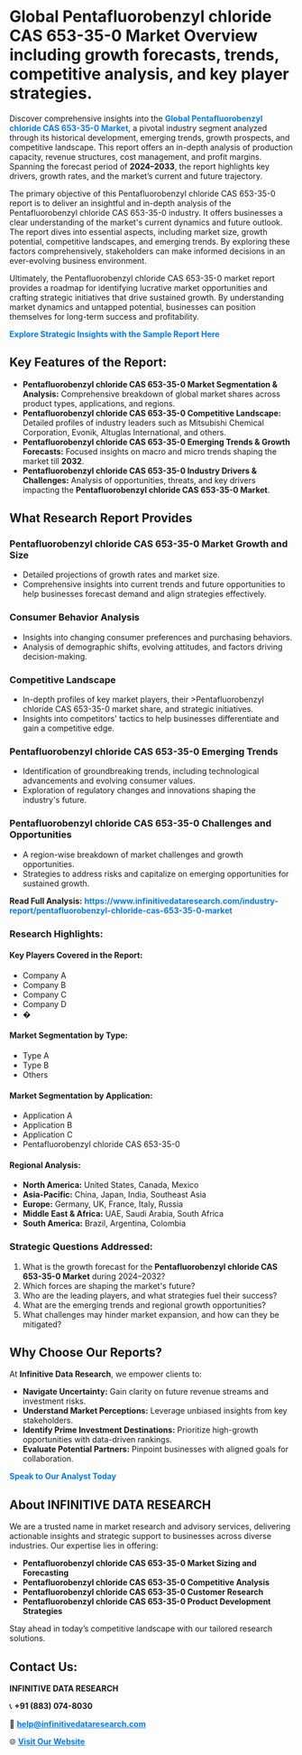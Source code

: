 <h1>Global Pentafluorobenzyl chloride CAS 653-35-0 Market Overview including growth forecasts, trends, competitive analysis, and key player strategies.</h1>
<p>
Discover comprehensive insights into the 
<a href="https://www.infinitivedataresearch.com/industry-report/pentafluorobenzyl-chloride-cas-653-35-0-market" rel="dofollow" style="color: #007BFF; text-decoration: none;"><strong>Global Pentafluorobenzyl chloride CAS 653-35-0 Market</strong></a>, a pivotal industry segment analyzed through its historical development, emerging trends, growth prospects, and competitive landscape. This report offers an in-depth analysis of production capacity, revenue structures, cost management, and profit margins. Spanning the forecast period of <strong>2024–2033</strong>, the report highlights key drivers, growth rates, and the market’s current and future trajectory.
</p>
<p>
The primary objective of this Pentafluorobenzyl chloride CAS 653-35-0 report is to deliver an insightful and in-depth analysis of the Pentafluorobenzyl chloride CAS 653-35-0 industry. It offers businesses a clear understanding of the market's current dynamics and future outlook. The report dives into essential aspects, including market size, growth potential, competitive landscapes, and emerging trends. By exploring these factors comprehensively, stakeholders can make informed decisions in an ever-evolving business environment.
</p>
<p>
Ultimately, the Pentafluorobenzyl chloride CAS 653-35-0 market report provides a roadmap for identifying lucrative market opportunities and crafting strategic initiatives that drive sustained growth. By understanding market dynamics and untapped potential, businesses can position themselves for long-term success and profitability.
</p>
<p>
<a href="https://www.infinitivedataresearch.com/request-sample/reportId=104143" style="color: #007BFF; text-decoration: none;"><strong>Explore Strategic Insights with the Sample Report Here</strong></a>
</p>

<h2>Key Features of the Report:</h2>
<ul>
<li><strong>Pentafluorobenzyl chloride CAS 653-35-0 Market Segmentation & Analysis:</strong> Comprehensive breakdown of global market shares across product types, applications, and regions.</li>
<li><strong>Pentafluorobenzyl chloride CAS 653-35-0 Competitive Landscape:</strong> Detailed profiles of industry leaders such as Mitsubishi Chemical Corporation, Evonik, Altuglas International, and others.</li>
<li><strong>Pentafluorobenzyl chloride CAS 653-35-0 Emerging Trends & Growth Forecasts:</strong> Focused insights on macro and micro trends shaping the market till <strong>2032</strong>.</li>
<li><strong>Pentafluorobenzyl chloride CAS 653-35-0 Industry Drivers & Challenges:</strong> Analysis of opportunities, threats, and key drivers impacting the <strong>Pentafluorobenzyl chloride CAS 653-35-0 Market</strong>.</li>
</ul>

<h2>What Research Report Provides</h2>
<h3>Pentafluorobenzyl chloride CAS 653-35-0 Market Growth and Size</h3>
<ul>
<li>Detailed projections of growth rates and market size.</li>
<li>Comprehensive insights into current trends and future opportunities to help businesses forecast demand and align strategies effectively.</li>
</ul>

<h3>Consumer Behavior Analysis</h3>
<ul>
<li>Insights into changing consumer preferences and purchasing behaviors.</li>
<li>Analysis of demographic shifts, evolving attitudes, and factors driving decision-making.</li>
</ul>

<h3>Competitive Landscape</h3>
<ul>
<li>In-depth profiles of key market players, their >Pentafluorobenzyl chloride CAS 653-35-0 market share, and strategic initiatives.</li>
<li>Insights into competitors' tactics to help businesses differentiate and gain a competitive edge.</li>
</ul>

<h3>Pentafluorobenzyl chloride CAS 653-35-0 Emerging Trends</h3>
<ul>
<li>Identification of groundbreaking trends, including technological advancements and evolving consumer values.</li>
<li>Exploration of regulatory changes and innovations shaping the industry's future.</li>
</ul>

<h3>Pentafluorobenzyl chloride CAS 653-35-0 Challenges and Opportunities</h3>
<ul>
<li>A region-wise breakdown of market challenges and growth opportunities.</li>
<li>Strategies to address risks and capitalize on emerging opportunities for sustained growth.</li>
</ul>
<p><strong>Read Full Analysis:</strong> <a href="https://www.infinitivedataresearch.com/industry-report/pentafluorobenzyl-chloride-cas-653-35-0-market" rel="dofollow" style="color: #007BFF; text-decoration: none;"><strong>https://www.infinitivedataresearch.com/industry-report/pentafluorobenzyl-chloride-cas-653-35-0-market</strong></a></p>
<h3>Research Highlights:</h3>
<h4>Key Players Covered in the Report:</h4>
<ul><li>Company A</li><li>Company B</li><li>Company C</li><li>Company D</li><li>�</li></ul>
<h4>Market Segmentation by Type:</h4>
<ul><li>Type A</li><li>Type B</li><li>Others</li></ul>
<h4>Market Segmentation by Application:</h4>
<ul><li>Application A</li><li>Application B</li><li>Application C</li><li>Pentafluorobenzyl chloride CAS 653-35-0</li></ul>

<h4>Regional Analysis:</h4>
<ul>
<li><strong>North America:</strong> United States, Canada, Mexico</li>
<li><strong>Asia-Pacific:</strong> China, Japan, India, Southeast Asia</li>
<li><strong>Europe:</strong> Germany, UK, France, Italy, Russia</li>
<li><strong>Middle East & Africa:</strong> UAE, Saudi Arabia, South Africa</li>
<li><strong>South America:</strong> Brazil, Argentina, Colombia</li>
</ul>

<h3>Strategic Questions Addressed:</h3>
<ol>
<li>What is the growth forecast for the <strong>Pentafluorobenzyl chloride CAS 653-35-0 Market</strong> during 2024–2032?</li>
<li>Which forces are shaping the market's future?</li>
<li>Who are the leading players, and what strategies fuel their success?</li>
<li>What are the emerging trends and regional growth opportunities?</li>
<li>What challenges may hinder market expansion, and how can they be mitigated?</li>
</ol>

<h2>Why Choose Our Reports?</h2>
<p>At <strong>Infinitive Data Research</strong>, we empower clients to:</p>
<ul>
<li><strong>Navigate Uncertainty:</strong> Gain clarity on future revenue streams and investment risks.</li>
<li><strong>Understand Market Perceptions:</strong> Leverage unbiased insights from key stakeholders.</li>
<li><strong>Identify Prime Investment Destinations:</strong> Prioritize high-growth opportunities with data-driven rankings.</li>
<li><strong>Evaluate Potential Partners:</strong> Pinpoint businesses with aligned goals for collaboration.</li>
</ul>
<p><a href="https://www.infinitivedataresearch.com/industry-report/pentafluorobenzyl-chloride-cas-653-35-0-market" rel="dofollow" style="color: #007BFF; text-decoration: none;"><strong>Speak to Our Analyst Today</strong></a></p>

<h2>About INFINITIVE DATA RESEARCH</h2>
<p>We are a trusted name in market research and advisory services, delivering actionable insights and strategic support to businesses across diverse industries. Our expertise lies in offering:</p>
<ul>
<li><strong>Pentafluorobenzyl chloride CAS 653-35-0 Market Sizing and Forecasting</strong></li>
<li><strong>Pentafluorobenzyl chloride CAS 653-35-0 Competitive Analysis</strong></li>
<li><strong>Pentafluorobenzyl chloride CAS 653-35-0 Customer Research</strong></li>
<li><strong>Pentafluorobenzyl chloride CAS 653-35-0 Product Development Strategies</strong></li>
</ul>
<p>Stay ahead in today’s competitive landscape with our tailored research solutions.</p>

<h2>Contact Us:</h2>
<p><strong>INFINITIVE DATA RESEARCH</strong></p>
<p>📞 <strong>+91 (883) 074-8030</strong></p>
<p>📧 <strong><a href="mailto:help@infinitivedataresearch.com" style="color: #007BFF;">help@infinitivedataresearch.com</a></strong></p>
<p>🌐 <strong><a href="https://www.infinitivedataresearch.com" rel="dofollow" style="color: #007BFF;">Visit Our Website</a></strong></p>